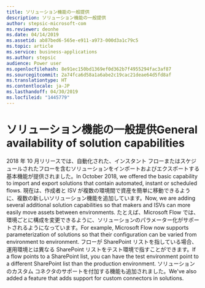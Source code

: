 ```yaml
---
title: ソリューション機能の一般提供
description: ソリューション機能の一般提供
author: stepsic-microsoft-com
ms.reviewer: deonhe
ms.date: 04/14/2019
ms.assetid: ab87bed6-565e-e911-a973-000d3a1c79c5
ms.topic: article
ms.service: business-applications
ms.author: stepsic
audience: Power user
ms.openlocfilehash: 8e91ec150bd1369ef0d362b7f4955294fac3af87
ms.sourcegitcommit: 2a74fca6d58a1a6abe2c19cac21deae64d5fd8af
ms.translationtype: HT
ms.contentlocale: ja-JP
ms.lasthandoff: 04/30/2019
ms.locfileid: "1445779"
---
```

# <a name="general-availability-of-solution-capabilities"></a><span data-ttu-id="96e59-103">ソリューション機能の一般提供</span><span class="sxs-lookup"><span data-stu-id="96e59-103">General availability of solution capabilities</span></span>



<span data-ttu-id="96e59-104">2018 年 10 月リリースでは、自動化された、インスタント フローまたはスケジュールされたフローを含むソリューションをインポートおよびエクスポートする基本機能が提供されました。</span><span class="sxs-lookup"><span data-stu-id="96e59-104">In October 2018, we offered the basic capability to import and export solutions that contain automated, instant or scheduled flows.</span></span> <span data-ttu-id="96e59-105">現在は、作成者と ISV が複数の環境間で資産を簡単に移動できるように、複数の新しいソリューション機能を追加しています。</span><span class="sxs-lookup"><span data-stu-id="96e59-105">Now, we are adding several additional solution capabilities so that makers and ISVs can more easily move assets between environments.</span></span> <span data-ttu-id="96e59-106">たとえば、Microsoft Flow では、環境ごとに構成を変更できるように、ソリューションのパラメーター化がサポートされるようになっています。</span><span class="sxs-lookup"><span data-stu-id="96e59-106">For example, Microsoft Flow now supports parameterization of solutions so that their configuration can be varied from environment to environment.</span></span> <span data-ttu-id="96e59-107">フローが SharePoint リストを指している場合、運用環境とは異なる SharePoint リストをテスト環境で指すことができます。</span><span class="sxs-lookup"><span data-stu-id="96e59-107">If a flow points to a SharePoint list, you can have the test environment point to a different SharePoint list than the production environment.</span></span> <span data-ttu-id="96e59-108">ソリューションのカスタム コネクタのサポートを付加する機能も追加されました。</span><span class="sxs-lookup"><span data-stu-id="96e59-108">We've also added a feature that adds support for custom connectors in solutions.</span></span>
